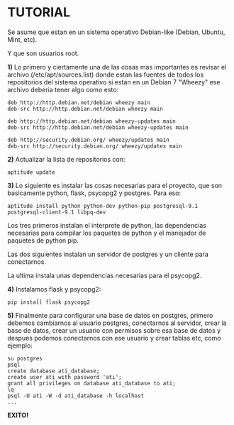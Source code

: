 TUTORIAL
========

Se asume que estan en un sistema operativo Debian-like (Debian, Ubuntu, Mint, etc).

Y que son usuarios root.

**1)**
Lo primero y ciertamente una de las cosas mas importantes es revisar el archivo
(/etc/apt/sources.list) donde estan las fuentes de todos los repositorios del
sistema operativo si estan en un Debian 7 "Wheezy" ese archivo deberia tener algo 
como esto:

```
deb http://http.debian.net/debian wheezy main
deb-src http://http.debian.net/debian wheezy main

deb http://http.debian.net/debian wheezy-updates main
deb-src http://http.debian.net/debian wheezy-updates main

deb http://security.debian.org/ wheezy/updates main
deb-src http://security.debian.org/ wheezy/updates main
```

**2)**
Actualizar la lista de repositorios con:

`aptitude update`

**3)**
Lo siguiente es instalar las cosas necesarias para el proyecto, que son basicamente
python, flask, psycopg2 y postgres. Para eso:

`aptitude install python python-dev python-pip postgresql-9.1 postgresql-client-9.1 libpq-dev`

Los tres primeros instalan el interprete de python, las dependencias necesarias para
compilar los paquetes de python y el manejador de paquetes de python pip.

Las dos siguientes instalan un servidor de postgres y un cliente para conectarnos.

La ultima instala unas dependencias necesarias para el psycopg2.

**4)**
Instalamos flask y psycopg2:

`pip install flask psycopg2`

**5)**
Finalmente para configurar una base de datos en postgres, primero debemos cambiarnos
al usuario postgres, conectarnos al servidor, crear la base de datos, crear un usuario
con permisos sobre esa base de datos y despues podemos conectarnos con ese usuario y
crear tablas etc, como ejemplo:

```
su postgres
psql
create database ati_database;
create user ati with password 'ati';
grant all privileges on database ati_database to ati;
\q
psql -U ati -W -d ati_database -h localhost
...
```


**EXITO!**
